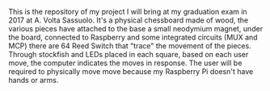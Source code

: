 This is the repository of my project I will bring at my graduation exam in  2017 at A. Volta Sassuolo.
It's a physical chessboard made of wood, the various pieces have attached to the base a small neodymium magnet, under the board, connected to Raspberry and some integrated circuits (MUX and MCP) there are 64 Reed Switch that "trace" the movement of the pieces. Through stockfish and LEDs placed in each square, based on each user move, the computer indicates the moves in response. The user will be required to physically move move because my Raspberry Pi doesn't have hands or arms.
